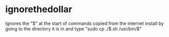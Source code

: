 # ignorethedollar
Ignores the "$" at the start of commands copied from the internet
install by going to the directory it is in and type "sudo cp ./$.sh /usr/bin/$"
